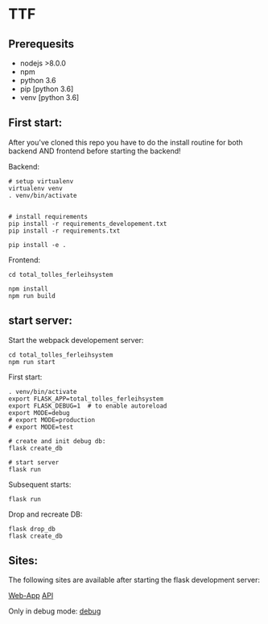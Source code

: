 # TTF


## Prerequesits
- nodejs >8.0.0
- npm
- python 3.6
- pip [python 3.6]
- venv [python 3.6]

## First start:

After you've cloned this repo you have to do the install routine for both backend AND frontend before starting the backend!

Backend:
```shell
# setup virtualenv
virtualenv venv
. venv/bin/activate


# install requirements
pip install -r requirements_developement.txt
pip install -r requirements.txt

pip install -e .
```

Frontend:

```shell
cd total_tolles_ferleihsystem

npm install
npm run build
```


## start server:

Start the webpack developement server:
```shell
cd total_tolles_ferleihsystem
npm run start
```

First start:
```shell
. venv/bin/activate
export FLASK_APP=total_tolles_ferleihsystem
export FLASK_DEBUG=1  # to enable autoreload
export MODE=debug
# export MODE=production
# export MODE=test

# create and init debug db:
flask create_db

# start server
flask run
```

Subsequent starts:
```shell
flask run
```

Drop and recreate DB:
```shell
flask drop_db
flask create_db
```



## Sites:

The following sites are available after starting the flask development server:

[Web-App](http://127.0.0.1:5000/)
[API](http://127.0.0.1:5000/api/doc)

Only in debug mode:
[debug](http://127.0.0.1:5000/debug)

